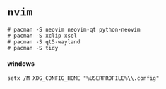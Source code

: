 # `nvim`

```shell
# pacman -S neovim neovim-qt python-neovim
# pacman -S xclip xsel
# pacman -S qt5-wayland
# pacman -S tidy
```

#### windows

```shell
setx /M XDG_CONFIG_HOME "%USERPROFILE%\\.config"
```
